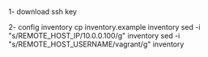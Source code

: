 1- download ssh key

2- config inventory
cp inventory.example inventory
sed -i "s/REMOTE_HOST_IP/10.0.0.100/g" inventory
sed -i "s/REMOTE_HOST_USERNAME/vagrant/g" inventory
